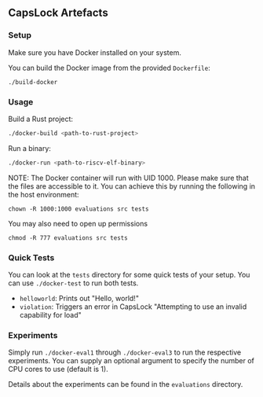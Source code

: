 
## CapsLock Artefacts

### Setup

Make sure you have Docker installed on your system.

You can build the Docker image from the provided `Dockerfile`:
```
./build-docker
```

### Usage

Build a Rust project:
```bash
./docker-build <path-to-rust-project>
```

Run a binary:
```bash
./docker-run <path-to-riscv-elf-binary>
```

NOTE: The Docker container will run with UID 1000. Please make sure that
the files are accessible to it. You can achieve this by running the following
in the host environment:
```
chown -R 1000:1000 evaluations src tests
```

You may also need to open up permissions
```
chmod -R 777 evaluations src tests
```

### Quick Tests

You can look at the `tests` directory for some quick tests of your setup.
You can use `./docker-test` to run both tests.

- `helloworld`: Prints out "Hello, world!"
- `violation`: Triggers an error in CapsLock "Attempting to use an invalid capability for load"

### Experiments

Simply run `./docker-eval1` through `./docker-eval3` to run the respective experiments.
You can supply an optional argument to specify the number of CPU cores to use (default is 1).

Details about the experiments can be found in the `evaluations` directory.
